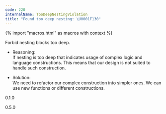 ```yaml
---
code: 220
internalName: TooDeepNestingViolation
title: "Found too deep nesting: \U0001F130"
---
```


{% import "macros.html" as macros with context %}

Forbid nesting blocks too deep.

  - Reasoning:  
    If nesting is too deep that indicates usage of complex logic and
    language constructions. This means that our design is not suited to
    handle such construction.

  - Solution:  
    We need to refactor our complex construction into simpler ones. We
    can use new functions or different constructions.

<div class="versionadded">

0.1.0

</div>

<div class="versionchanged">

0.5.0

</div>
